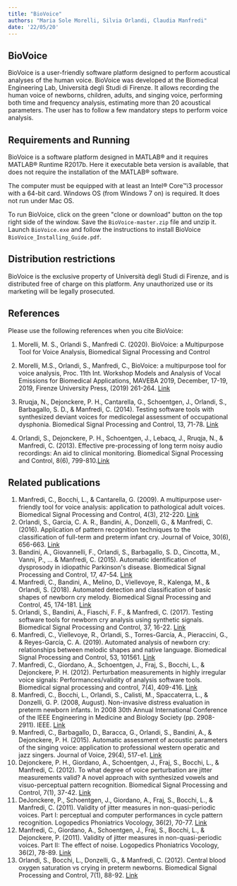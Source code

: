 ```yaml
---
title: "BioVoice"
authors: "Maria Sole Morelli, Silvia Orlandi, Claudia Manfredi"
date: '22/05/20'
---
```


## BioVoice
BioVoice is a user-friendly software platform designed to perform acoustical analyses of the human voice. BioVoice was developed at the Biomedical Engineering Lab, Università degli Studi di Firenze. It allows recording the human voice of newborns, children, adults, and singing voice, performing both time and frequency analysis, estimating more than 20 acoustical parameters. The user has to follow a few mandatory steps to perform voice analysis. 

## Requirements and Running
BioVoice is a software platform designed in MATLAB® and it requires MATLAB® Runtime R2017b.
Here it executable beta version is available,  that does not require the installation of the MATLAB® software.

The computer must be equipped with at least an Intel® Core™i3 processor with a 64-bit card. Windows OS (from Windows 7 on) is required. It does not run under Mac OS. 

To run BioVoice, click on the green "clone or download" button on the top right side of the window. Save the `BioVoice-master.zip` file and unzip it. Launch `BioVoice.exe` and follow the instructions to install BioVoice `BioVoice_Installing_Guide.pdf`. 

## Distribution restrictions
BioVoice is the exclusive property of Università degli Studi di Firenze, and is distributed free of charge on this platform. Any unauthorized use or its marketing will be legally prosecuted.

## References
Please use the following references when you cite BioVoice:

1. Morelli, M. S., Orlandi S., Manfredi C. (2020). BioVoice: a Multipurpose Tool for Voice Analysis, Biomedical Signal Processing and Control

2. Morelli, M.S., Orlandi, S., Manfredi, C., BioVoice: a multipurpose tool for voice analysis, Proc. 11th Int. Workshop Models and Analysis of Vocal Emissions for Biomedical Applications, MAVEBA 2019, December, 17-19, 2019, Firenze University Press, (2019) 261-264. [Link](https://flore.unifi.it/retrieve/handle/2158/1191438/475083/Morelli.pdf)

3. Rruqja, N., Dejonckere, P. H., Cantarella, G., Schoentgen, J., Orlandi, S., Barbagallo, S. D., & Manfredi, C. (2014). Testing software tools with synthesized deviant voices for medicolegal assessment of occupational dysphonia. Biomedical Signal Processing and Control, 13, 71-78. [Link](https://doi.org/10.1016/j.bspc.2014.03.011)

4. Orlandi, S., Dejonckere, P. H., Schoentgen, J., Lebacq, J., Rruqja, N., & Manfredi, C. (2013). Effective pre-processing of long term noisy audio recordings: An aid to clinical monitoring. Biomedical Signal Processing and Control, 8(6), 799-810.[Link](https://doi.org/10.1016/j.bspc.2013.07.009)

## Related publications
1. Manfredi, C., Bocchi, L., & Cantarella, G. (2009). A multipurpose user-friendly tool for voice analysis: application to pathological adult voices. Biomedical Signal Processing and Control, 4(3), 212-220. [Link](https://doi.org/10.1016/j.bspc.2008.11.006)
2. Orlandi, S., Garcia, C. A. R., Bandini, A., Donzelli, G., & Manfredi, C. (2016). Application of pattern recognition techniques to the classification of full-term and preterm infant cry. Journal of Voice, 30(6), 656-663. [Link](https://doi.org/10.1016/j.jvoice.2015.08.007)
3. Bandini, A., Giovannelli, F., Orlandi, S., Barbagallo, S. D., Cincotta, M., Vanni, P., ... & Manfredi, C. (2015). Automatic identification of dysprosody in idiopathic Parkinson's disease. Biomedical Signal Processing and Control, 17, 47-54. [Link](https://doi.org/10.1016/j.bspc.2014.07.006)
4. Manfredi, C., Bandini, A., Melino, D., Viellevoye, R., Kalenga, M., & Orlandi, S. (2018). Automated detection and classification of basic shapes of newborn cry melody. Biomedical Signal Processing and Control, 45, 174-181. [Link](https://doi.org/10.1016/j.bspc.2018.05.033)
5. Orlandi, S., Bandini, A., Fiaschi, F. F., & Manfredi, C. (2017). Testing software tools for newborn cry analysis using synthetic signals. Biomedical Signal Processing and Control, 37, 16-22. [Link](https://doi.org/10.1016/j.bspc.2016.12.012)
6. Manfredi, C., Viellevoye, R., Orlandi, S., Torres-García, A., Pieraccini, G., & Reyes-García, C. A. (2019). Automated analysis of newborn cry: relationships between melodic shapes and native language. Biomedical Signal Processing and Control, 53, 101561. [Link](https://doi.org/10.1016/j.bspc.2019.101561)
7. Manfredi, C., Giordano, A., Schoentgen, J., Fraj, S., Bocchi, L., & Dejonckere, P. H. (2012). Perturbation measurements in highly irregular voice signals: Performances/validity of analysis software tools. Biomedical signal processing and control, 7(4), 409-416. [Link](https://doi.org/10.1016/j.bspc.2011.06.004)
8. Manfredi, C., Bocchi, L., Orlandi, S., Calisti, M., Spaccaterra, L., & Donzelli, G. P. (2008, August). Non-invasive distress evaluation in preterm newborn infants. In 2008 30th Annual International Conference of the IEEE Engineering in Medicine and Biology Society (pp. 2908-2911). IEEE. [Link](http://doi.org/10.1109/IEMBS.2008.4649811)
9. Manfredi, C., Barbagallo, D., Baracca, G., Orlandi, S., Bandini, A., & Dejonckere, P. H. (2015). Automatic assessment of acoustic parameters of the singing voice: application to professional western operatic and jazz singers. Journal of Voice, 29(4), 517-e1. [Link](https://doi.org/10.1016/j.jvoice.2014.09.014)
10. Dejonckere, P. H., Giordano, A., Schoentgen, J., Fraj, S., Bocchi, L., & Manfredi, C. (2012). To what degree of voice perturbation are jitter measurements valid? A novel approach with synthesized vowels and visuo-perceptual pattern recognition. Biomedical Signal Processing and Control, 7(1), 37-42. [Link](https://doi.org/10.1016/j.bspc.2011.05.002)
11. DeJonckere, P., Schoentgen, J., Giordano, A., Fraj, S., Bocchi, L., & Manfredi, C. (2011). Validity of jitter measures in non-quasi-periodic voices. Part I: perceptual and computer performances in cycle pattern recognition. Logopedics Phoniatrics Vocology, 36(2), 70-77. [Link](https://doi.org/10.3109/14015439.2011.578078)
12. Manfredi, C., Giordano, A., Schoentgen, J., Fraj, S., Bocchi, L., & Dejonckere, P. (2011). Validity of jitter measures in non-quasi-periodic voices. Part II: The effect of noise. Logopedics Phoniatrics Vocology, 36(2), 78-89. [Link](https://doi.org/10.3109/14015439.2011.578077)
13. Orlandi, S., Bocchi, L., Donzelli, G., & Manfredi, C. (2012). Central blood oxygen saturation vs crying in preterm newborns. Biomedical Signal Processing and Control, 7(1), 88-92. [Link](https://doi.org/10.1016/j.bspc.2011.07.003)

